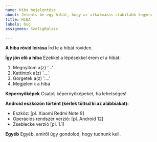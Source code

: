 ```yaml
---
name: Hiba bejelentése
about: Jelents be egy hibát, hogy az alkalmazás stabilabb legyen
title: HIBA
labels: bug
assignees: SzeligBalazs

---
```


**A hiba rövid leírása**
Írd le a hibát röviden.

**Így jön elő a hiba**
Ezekkel a lépésekkel érem el a hibát:
1. Megnyitom a(z) '...'
2. Kattintok a(z) '....'
3. Görgetek a(z) '....'
4. Megjelenik a hiba

**Képernyőképek**
Csatolj képernyőképeket, ha lehetséges!

**Android eszközön történt (kérlek töltsd ki az alábbiakat):**
 - Eszköz: [pl. Xiaomi Redmi Note 9]
 - Operációs rendszer verzió: [pl. Android 12]
 - Zseblecke verzió [pl. 1.1]

**Egyéb**
Egyéb, amiről úgy gondolod, hogy tudnunk kell.
